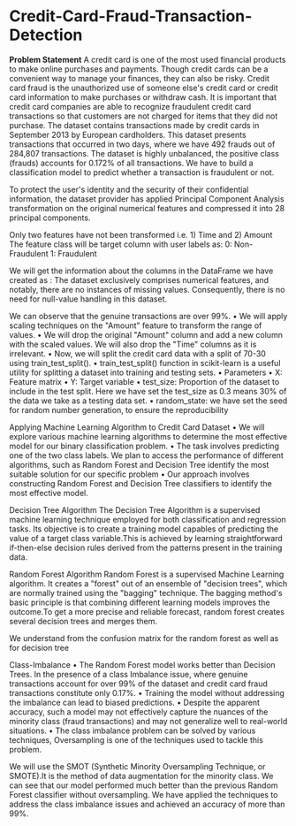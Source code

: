 # Credit-Card-Fraud-Transaction-Detection

**Problem Statement**
A credit card is one of the most used financial products to make online purchases and payments. Though credit cards can be a convenient way to manage your finances, they can also be risky. Credit card fraud is the unauthorized use of someone else's credit card or credit card information to make purchases or withdraw cash. It is important that credit card companies are able to recognize fraudulent credit card transactions so that customers are not charged for items that they did not purchase. The dataset contains transactions made by credit cards in September 2013 by European cardholders. This dataset presents transactions that occurred in two days, where we have 492 frauds out of 284,807 transactions. The dataset is highly unbalanced, the positive class (frauds) accounts for 0.172% of all transactions. We have to build a classification model to predict whether a transaction is fraudulent or not.

To protect the user's identity and the security of their confidential information, the dataset provider has applied Principal Component Analysis transformation on the original numerical features and compressed it into 28 principal components.

Only two features have not been transformed i.e. 1) Time and 2) Amount The feature class will be target column with user labels as: 0: Non-Fraudulent 1: Fraudulent

We will get the information about the columns in the DataFrame we have created as : The dataset exclusively comprises numerical features, and notably, there are no instances of missing values. Consequently, there is no need for null-value handling in this dataset.

We can observe that the genuine transactions are over 99%. 
• We will apply scaling techniques on the "Amount" feature to transform the range of values. 
• We will drop the original "Amount" column and add a new column with the scaled values. We will also drop the "Time" columns as it is irrelevant. 
• Now, we will split the credit card data with a split of 70-30 using train_test_split(). 
• train_test_split() function in scikit-learn is a useful utility for splitting a dataset into training and testing sets. 
• Parameters • X: Feature matrix • Y: Target variable 
• test_size: Proportion of the dataset to include in the test split. Here we have set the test_size as 0.3 means 30% of the data we take as a testing data set. 
• random_state: we have set the seed for random number generation, to ensure the reproducibility

Applying Machine Learning Algorithm to Credit Card Dataset • We will explore various machine learning algorithms to determine the most effective model for our binary classification problem. • The task involves predicting one of the two class labels. We plan to access the performance of different algorithms, such as Random Forest and Decision Tree identify the most suitable solution for our specific problem • Our approach involves constructing Random Forest and Decision Tree classifiers to identify the most effective model.

Decision Tree Algorithm The Decision Tree Algorithm is a supervised machine learning technique employed for both classification and regression tasks. Its objective is to create a training model capables of predicting the value of a target class variable.This is achieved by learning straightforward if-then-else decision rules derived from the patterns present in the training data.

Random Forest Algorithm Random Forest is a supervised Machine Learning algorithm. It creates a "forest" out of an ensemble of "decision trees", which are normally trained using the "bagging" technique. The bagging method's basic principle is that combining different learning models improves the outcome.To get a more precise and reliable forecast, random forest creates several decision trees and merges them.

We understand from the confusion matrix for the random forest as well as for decision tree

Class-Imbalance • The Random Forest model works better than Decision Trees. In the presence of a class Imbalance issue, where genuine transactions account for over 99% of the dataset and credit card fraud transactions constitute only 0.17%. 
• Training the model without addressing the imbalance can lead to biased predictions. 
• Despite the apparent accuracy, such a model may not effectively capture the nuances of the minority class (fraud transactions) and may not generalize well to real-world situations. 
• The class imbalance problem can be solved by various techniques, Oversampling is one of the techniques used to tackle this problem.

We will use the SMOT (Synthetic Minority Oversampling Technique, or SMOTE).It is the method of data augmentation for the minority class.
We can see that our model performed much better than the previous Random Forest classifier without oversampling. We have applied the techniques to address the class imbalance issues and achieved an accuracy of more than 99%.

